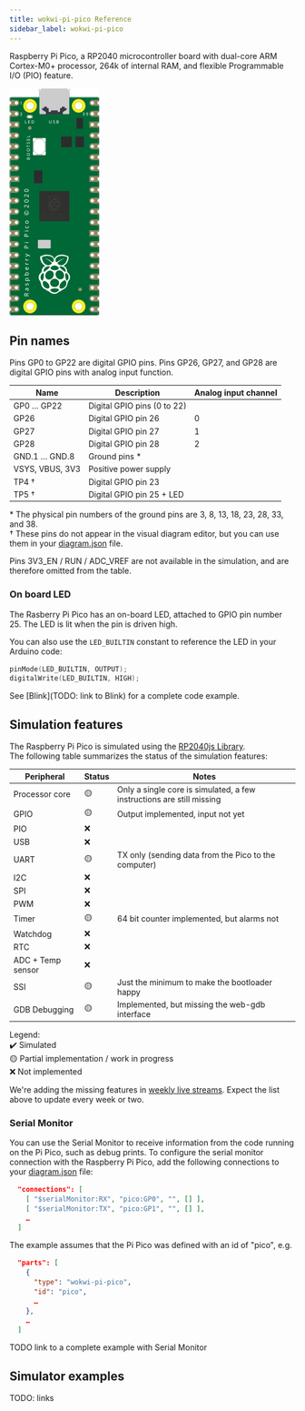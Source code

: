 ```yaml
---
title: wokwi-pi-pico Reference
sidebar_label: wokwi-pi-pico
---
```


Raspberry Pi Pico, a RP2040 microcontroller board with dual-core ARM Cortex-M0+ processor, 264k of internal RAM, and flexible
Programmable I/O (PIO) feature.

![Raspberry Pi Pico](wokwi-pi-pico.svg)

## Pin names

Pins GP0 to GP22 are digital GPIO pins. Pins GP26, GP27, and GP28 are digital GPIO pins with analog input function.

| Name            | Description                 | Analog input channel |
| --------------- | --------------------------- | -------------------- |
| GP0 … GP22      | Digital GPIO pins (0 to 22) |                      |
| GP26            | Digital GPIO pin 26         | 0                    |
| GP27            | Digital GPIO pin 27         | 1                    |
| GP28            | Digital GPIO pin 28         | 2                    |
| GND.1 … GND.8   | Ground pins \*              |                      |
| VSYS, VBUS, 3V3 | Positive power supply       |                      |
| TP4 †        | Digital GPIO pin 23         |                      |
| TP5 †        | Digital GPIO pin 25 + LED   |                      |

\* The physical pin numbers of the ground pins are 3, 8, 13, 18, 23, 28, 33, and 38.  
† These pins do not appear in the visual diagram editor, but you can use them in your [diagram.json](../diagram-format) file.

Pins 3V3_EN / RUN / ADC_VREF are not available in the simulation, and are therefore omitted from the table.

### On board LED

The Rasberry Pi Pico has an on-board LED, attached to GPIO pin number 25. The LED is lit when the pin is driven high.

You can also use the `LED_BUILTIN` constant to reference the LED in your Arduino code:

```cpp
pinMode(LED_BUILTIN, OUTPUT);
digitalWrite(LED_BUILTIN, HIGH);
```

See [Blink](TODO: link to Blink) for a complete code example.

## Simulation features

The Raspberry Pi Pico is simulated using the [RP2040js Library](https://github.com/wokwi/rp2040js).  
The following table summarizes the status of the simulation features:

| Peripheral        | Status | Notes                                                                 |
| ----------------- | ------ | --------------------------------------------------------------------- |
| Processor core    | 🟡     | Only a single core is simulated, a few instructions are still missing |
| GPIO              | 🟡     | Output implemented, input not yet                                     |
| PIO               | ❌     |                                                                       |
| USB               | ❌     |                                                                       |
| UART              | 🟡     | TX only (sending data from the Pico to the computer)                  |
| I2C               | ❌     |                                                                       |
| SPI               | ❌     |                                                                       |
| PWM               | ❌     |                                                                       |
| Timer             | 🟡     | 64 bit counter implemented, but alarms not                            |
| Watchdog          | ❌     |                                                                       |
| RTC               | ❌     |                                                                       |
| ADC + Temp sensor | ❌     |                                                                       |
| SSI               | 🟡     | Just the minimum to make the bootloader happy                         |
| GDB Debugging     | 🟡     | Implemented, but missing the web-gdb interface                        |

Legend:  
✔️ Simulated  
🟡 Partial implementation / work in progress  
❌ Not implemented

We're adding the missing features in [weekly live streams](https://www.youtube.com/playlist?list=PLLomdjsHtJTxT-vdJHwa3z62dFXZnzYBm). Expect the list above to update every week or two.

### Serial Monitor

You can use the Serial Monitor to receive information from the code running on the Pi Pico, such as debug prints. To configure the serial monitor
connection with the Raspberry Pi Pico, add the following connections to your [diagram.json](../diagram-format#connections) file:

```json
  "connections": [
    [ "$serialMonitor:RX", "pico:GP0", "", [] ],
    [ "$serialMonitor:TX", "pico:GP1", "", [] ],
    …
  ]
```

The example assumes that the Pi Pico was defined with an id of "pico", e.g.

```json
  "parts": [
    {
      "type": "wokwi-pi-pico",
      "id": "pico",
      …
    },
    …
  ]
```

TODO link to a complete example with Serial Monitor

## Simulator examples

TODO: links

